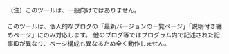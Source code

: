 （注）このツールは、一般向けではありません。<br>
<br>
このツールは、個人的なブログの「最新バージョンの一覧ページ」「説明付き纏めページ」にのみ対応します。 他のブログ等ではプログラム内で記述された記事IDが異なり、ページ構成も異なるため全く動作しません。
